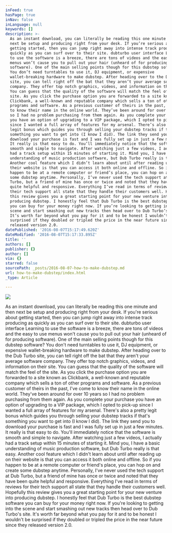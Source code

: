 ```yaml
---
inFeed: true
hasPage: true
inNav: false
inLanguage: null
keywords: []
description: >-
  As an instant download, you can literally be reading this one minute and then
  next be setup and producing right from your desk. If you’re serious about
  getting started, then you can jump right away into intense track producing as
  quickly as you can surf over to their site. dubturbo user interface Learning
  to use the software is a breeze, there are tons of videos and the easy to use
  menus won’t cause you to pull out your hair (unheard of for producing
  software). One of the main selling points though for this dubstep software?
  You don’t need turntables to use it, DJ equipment, or expensive
  wallet-breaking hardware to make dubstep. After heading over to the Dub Turbo
  site, you can tell right off the bat that they aren’t your average software
  company. They offer top notch graphics, videos, and information on their site.
  You can guess that the quality of the software will match the feel of the
  site. As you click the purchase option you are forwarded to a site known as
  Clickbank, a well-known and reputable company which sells a ton of other
  programs and software. As a previous customer of theirs in the past, I’ve come
  to know their name in the online world. They’ve been around for over 10 years
  so I had no problem purchasing from them again. As you complete your purchase
  you have an option of upgrading to a VIP package, which I opted to pick-up
  since I wanted a full array of features for my arsenal. There’s also a pretty
  legit bonus which guides you through selling your dubstep tracks if that’s
  something you want to get into (I know I did). The link they send you to
  download your purchase is fast and I was fully set up in just a few minutes.
  It really is that easy to do. You’ll immediately notice that the software is
  smooth and simple to navigate. After watching just a few videos, I actually
  had a track setup within 15 minutes of starting it. Mind you, I have a basic
  understanding of music production software, but Dub Turbo really is that easy.
  Another cool feature which I didn’t learn about until after reading up on
  their website is that you can access it both online and offline. So if you
  happen to be at a remote computer or friend’s place, you can hop on and create
  some dubstep anytime. Personally, I’ve never used the tech support at Dub
  Turbo, but a friend of mine has once or twice and noted that they have been
  quite helpful and responsive. Everything I’ve read in terms of reviews for
  their tech support all state that they handle their customers well. Hopefully
  this review gives you a great starting point for your new venture into
  producing dubstep. I honestly feel that Dub Turbo is the best dubstep software
  you can buy for your money right now. If you’re looking to getting into the
  scene and start smashing out new tracks then head over to Dub Turbo’s site.
  It’s worth far beyond what you pay for it and to be honest I wouldn’t be
  surprised if they doubled or tripled the price in the near future since they
  released version 2.0.
datePublished: '2016-08-07T15:17:49.620Z'
dateModified: '2016-08-07T15:17:33.895Z'
title: ''
authors: []
publisher: {}
author: []
via: {}
starred: false
sourcePath: _posts/2016-08-07-how-to-make-dubstep.md
url: how-to-make-dubstep/index.html
_type: Article

---
```

![](https://the-grid-user-content.s3-us-west-2.amazonaws.com/7257a0ab-f655-4206-a58e-f5e5a99f6488.png)

As an instant download, you can literally be reading this one minute and then next be setup and producing right from your desk. If you're serious about getting started, then you can jump right away into intense track producing as quickly as you can surf over to their site. dubturbo user interface Learning to use the software is a breeze, there are tons of videos and the easy to use menus won't cause you to pull out your hair (unheard of for producing software). One of the main selling points though for this dubstep software? You don't need turntables to use it, DJ equipment, or expensive wallet-breaking hardware to make dubstep. After heading over to the Dub Turbo site, you can tell right off the bat that they aren't your average software company. They offer top notch graphics, videos, and information on their site. You can guess that the quality of the software will match the feel of the site. As you click the purchase option you are forwarded to a site known as Clickbank, a well-known and reputable company which sells a ton of other programs and software. As a previous customer of theirs in the past, I've come to know their name in the online world. They've been around for over 10 years so I had no problem purchasing from them again. As you complete your purchase you have an option of upgrading to a VIP package, which I opted to pick-up since I wanted a full array of features for my arsenal. There's also a pretty legit bonus which guides you through selling your dubstep tracks if that's something you want to get into (I know I did). The link they send you to download your purchase is fast and I was fully set up in just a few minutes. It really is that easy to do. You'll immediately notice that the software is smooth and simple to navigate. After watching just a few videos, I actually had a track setup within 15 minutes of starting it. Mind you, I have a basic understanding of music production software, but Dub Turbo really is that easy. Another cool feature which I didn't learn about until after reading up on their website is that you can access it both online and offline. So if you happen to be at a remote computer or friend's place, you can hop on and create some dubstep anytime. Personally, I've never used the tech support at Dub Turbo, but a friend of mine has once or twice and noted that they have been quite helpful and responsive. Everything I've read in terms of reviews for their tech support all state that they handle their customers well. Hopefully this review gives you a great starting point for your new venture into producing dubstep. I honestly feel that Dub Turbo is the best dubstep software you can buy for your money right now. If you're looking to getting into the scene and start smashing out new tracks then head over to Dub Turbo's site. It's worth far beyond what you pay for it and to be honest I wouldn't be surprised if they doubled or tripled the price in the near future since they released version 2.0\.